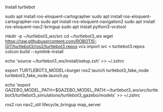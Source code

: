 Install turtlebot

sudo apt install ros-eloquent-cartographer
sudo apt install ros-eloquent-cartographer-ros
sudo apt install ros-eloquent-navigation2
sudo apt install ros-eloquent-nav2-bringup
sudo apt install python3-vcstool

mkdir -p ~/turtlebot3_ws/src
cd ~/turtlebot3_ws
wget https://raw.githubusercontent.com/ROBOTIS-GIT/turtlebot3/ros2/turtlebot3.repos
vcs import src < turtlebot3.repos
colcon build --symlink-install

echo 'source ~/turtlebot3_ws/install/setup.zsh' >> ~/.zshrc

export TURTLEBOT3_MODEL=burger
ros2 launch turtlebot3_fake_node turtlebot3_fake_node.launch.py

echo 'export GAZEBO_MODEL_PATH=$GAZEBO_MODEL_PATH:~/turtlebot3_ws/src/turtlebot3/turtlebot3_simulations/turtlebot3_gazebo/models' >> ~/.zshrc

ros2 run nav2_util lifecycle_bringup map_server
